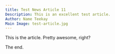```yaml
---
title: Test News Article 11
Description: This is an excellent test article.
Author: Name Teekay
Main Image: test-article.jpg
---
```


This is the article. Pretty awesome, right?

The end.
